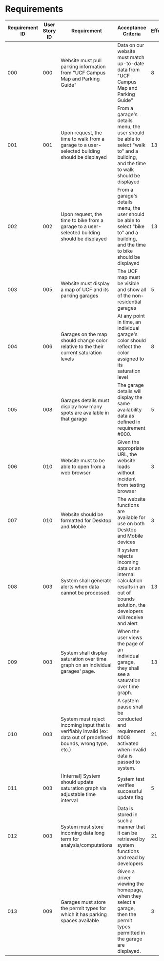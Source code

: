 # Requirements

| Requirement ID | User Story ID | Requirement | Acceptance Criteria | Effort | Priority | Status |
|----------------|---------------|-------------|---------------------|--------|----------|--------|
| 000 | 000 | Website must pull parking information from "UCF Campus Map and Parking Guide" | Data on our website must match up-to-date data from "UCF Campus Map and Parking Guide" | 8 | Necessary | Not Verified |
| 001 | 001 | Upon request, the time to walk from a garage to a user-selected building should be displayed | From a garage's details menu, the user should be able to select "walk to" and a building, and the time to walk should be displayed | 13 | Desirable | Not Verified |
| 002 | 002 | Upon request, the time to bike from a garage to a user-selected building should be displayed | From a garage's details menu, the user should be able to select "bike to" and a building, and the time to bike should be displayed | 13 | Desirable | Not Verified |
| 003 | 005 | Website must display a map of UCF and its parking garages | The UCF map must be visible and show all of the non-residential garages | 5 | Necessary | Not Verified |
| 004 | 006 | Garages on the map should change color relative to the their current saturation levels | At any point in time, an individual garage's color should reflect the color assigned to its saturation level | 8 | Important | Not Verified |
| 005 | 008 | Garages details must display how many spots are available in that garage | The garage details will display the same availability data as defined in requirement #000. | 5 | Necessary | Not Verified |
| 006 | 010 | Website must to be able to open from a web browser | Given the appropriate URL, the website loads without incident from testing browser | 3 | Necessary | Verified |
| 007 | 010 | Website should be formatted for Desktop and Mobile | The website functions are available for use on both Desktop and Mobile devices | 3 | Desirable | Not Verified |
| 008 | 003 | System shall generate alerts when data cannot be processed. | If system rejects incoming data or an internal calculation results in an out of bounds solution, the developers will receive and alert | 13 | Necessary | Not Verified |
| 009 | 003 | System shall display saturation over time graph on an individual garages' page. | When the user views the page of an individual garage, they shall see a saturation over time graph. | 13 | Necessary | Not Verified |
| 010 | 003 | System must reject incoming input that is verifiably invalid (ex: data out of predefined  bounds, wrong type, etc.) | A system pause shall be conducted and requirement #008 activated when invalid data is passed to system. | 21 | Necessary | Not Verified |
| 011 | 003 | [Internal] System should update saturation graph via adjustable time interval | System test verifies successful update flag | 5 | Important | Not Verified |
| 012 | 003 | System must store incoming data long term for analysis/computations | Data is stored in such a manner that it can be retrieved by system functions and read by developers | 21 | Necessary | Not Verified |
| 013 | 009 | Garages must store the permit types for which it has parking spaces available | Given a driver viewing the homepage, when they select a garage, then the permit types permitted in the garage are displayed. | 3 | Necessary | Not Verified |
